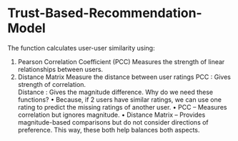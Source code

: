 # Trust-Based-Recommendation-Model
The function calculates user-user similarity using:
1.	Pearson Correlation Coefficient (PCC)
Measures the strength of linear relationships between users.<br>
2.	Distance Matrix 
Measure the distance between user ratings
PCC : Gives strength of correlation. <br>
Distance : Gives the magnitude difference.
Why do we need these functions?
•	Because, if 2 users have similar ratings, we can use one rating to predict the missing ratings of another user.
•	PCC – Measures correlation but ignores magnitude.
•	Distance Matrix – Provides magnitude-based comparisons but do not consider directions of preference.
This way, these both help balances both aspects.
